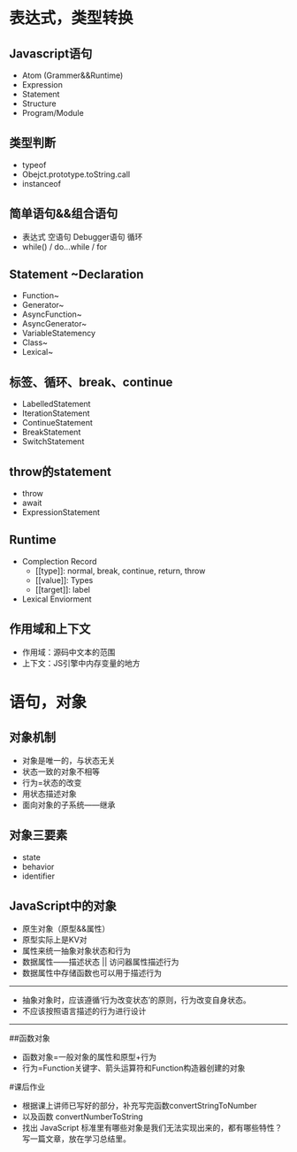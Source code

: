 # 表达式，类型转换
## Javascript语句
- Atom (Grammer&&Runtime)
- Expression
- Statement
- Structure
- Program/Module

## 类型判断
- typeof
- Obejct.prototype.toString.call
- instanceof

## 简单语句&&组合语句
- 表达式 空语句 Debugger语句 循环
- while() / do...while / for

## Statement  ~Declaration
- Function~
- Generator~
- AsyncFunction~
- AsyncGenerator~
- VariableStatemency
- Class~
- Lexical~

## 标签、循环、break、continue
- LabelledStatement
- IterationStatement
- ContinueStatement
- BreakStatement
- SwitchStatement

## throw的statement
- throw
- await
- ExpressionStatement

## Runtime
- Complection Record
	- [[type]]: normal, break, continue, return, throw
	- [[value]]: Types
	- [[target]]: label
- Lexical Enviorment

## 作用域和上下文
- 作用域：源码中文本的范围
- 上下文：JS引擎中内存变量的地方

# 语句，对象

## 对象机制
- 对象是唯一的，与状态无关
- 状态一致的对象不相等
- 行为=状态的改变
- 用状态描述对象
- 面向对象的子系统——继承

## 对象三要素
- state
- behavior
- identifier

## JavaScript中的对象
- 原生对象（原型&&属性）
- 原型实际上是KV对
- 属性来统一抽象对象状态和行为
- 数据属性——描述状态 || 访问器属性描述行为
- 数据属性中存储函数也可以用于描述行为

---

- 抽象对象时，应该遵循‘行为改变状态’的原则，行为改变自身状态。
- 不应该按照语言描述的行为进行设计

---

##函数对象
- 函数对象=一般对象的属性和原型+行为
- 行为=Function关键字、箭头运算符和Function构造器创建的对象

#课后作业

- 根据课上讲师已写好的部分，补充写完函数convertStringToNumber
- 以及函数 convertNumberToString
- 找出 JavaScript 标准里有哪些对象是我们无法实现出来的，都有哪些特性？写一篇文章，放在学习总结里。


